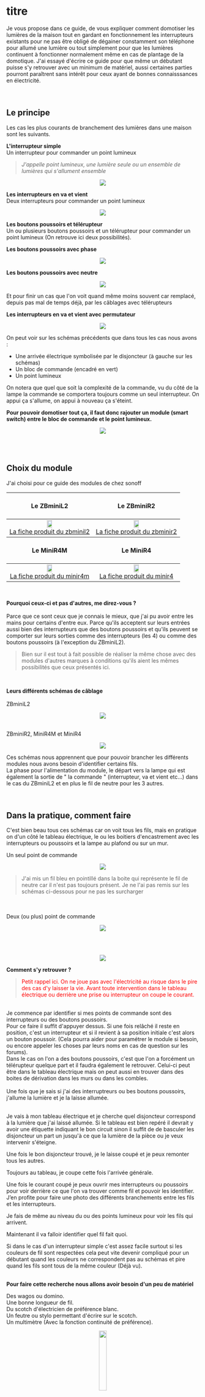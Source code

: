 # titre

Je vous propose dans ce guide, de vous expliquer comment domotiser les lumières de la maison tout en gardant en fonctionnement les interrupteurs existants pour ne pas être obligé de dégainer constamment son téléphone pour allumé une lumière ou tout simplement pour que les lumières continuent à fonctionner normalement même en cas de plantage de la domotique.
J'ai essayé d'écrire ce guide pour que même un débutant puisse s'y retrouver avec un minimum de matériel, aussi certaines parties pourront paraîtrent sans intérêt pour ceux ayant de bonnes connaisssances en électricité. 
<br><br><br>

## Le principe

Les cas les plus courants de branchement des lumières dans une maison sont les suivants.

**L'interrupteur simple**<br>
Un interrupteur pour commander un point lumineux

> *J'appelle point lumineux, une lumière seule ou un ensemble de lumières qui s'allument ensemble*

<p align="center"><img src="img/interrupteur.png"></p>

**Les interrupteurs en va et vient**<br>
Deux interrupteurs pour commander un point lumineux
<p align="center"><img src="img/va_et_vient.png"></p>

**Les boutons poussoirs et télérupteur**<br>
Un ou plusieurs boutons poussoirs et un télérupteur pour commander un point lumineux (On retrouve ici deux possibilités).<br>

**Les boutons poussoirs avec phase**<br>
<p align="center"><img src="img/telerupteur_phase_bp.png"></p>

**Les boutons poussoirs avec neutre**<br>
<p align="center"><img src="img/telerupteur_neutre_bp.png"></p>

Et pour finir un cas que l'on voit quand même moins souvent car remplacé, depuis pas mal de temps déjà, par les câblages avec télérupteurs<br>

**Les interrupteurs en va et vient avec permutateur**<br>
<p align="center"><img src="img/permutateur.png"></p>

On peut voir sur les schémas précédents que dans tous les cas nous avons :
* Une arrivée électrique symbolisée par le disjoncteur (à gauche sur les schémas)
* Un bloc de commande (encadré en vert)
* Un point lumineux

On notera que quel que soit la complexité de la commande, vu du côté de la lampe la commande se comportera toujours comme un seul interrupteur. On appui ça s'allume, on appui à nouveau ça s'éteint.

**Pour pouvoir domotiser tout ça, il faut donc rajouter un module (smart switch) entre le bloc de commande et le point lumineux.**<br>
<p align="center"><img src="img/schema_de_principe.png"></p>
<br><br>

## Choix du module
J'ai choisi pour ce guide des modules de chez sonoff
<table align="center">
<thead>
<tr align="center">
<th>
<br><strong>Le ZBminiL2</strong><br><br>
</th>
<th>
<br><strong>Le ZBminiR2</strong><br><br>
</th>
</tr>
</thead>
<tbody>
<tr align="center">
<td>
<img src="img/zbminil2.jpg" width="25%" height="25%">
<br><a href="https://sonoff.tech/product/diy-smart-switches/zbmini-l2/">La fiche produit du zbminil2</a>
</td>
<td>
<img src="img/zbminir2.jpg" width="25%" height="25%">
<br><a href="https://sonoff.tech/product/diy-smart-switches/zbminir2/">La fiche produit du zbminir2</a>
</td>
</tr>
</tbody>
<thead>
<tr align="center">
<th>
<br><strong>Le MiniR4M</strong><br><br>
</th>
<th>
<br><strong>Le MiniR4</strong><br><br>
</th>
</tr>
</thead>
<tbody>
<tr align="center">
<td>
<img src="img/minir4m.jpg" width="25%" height="25%">
<br><a href="https://sonoff.tech/product/diy-smart-switches/minir4m/">La fiche produit du minir4m</a>
</td>
<td>
<img src="img/minir4.jpg" width="25%" height="25%">
<br><a href="https://sonoff.tech/product/diy-smart-switches/minir4/">La fiche produit du minir4</a>
</td>
</tr>
</tbody>
</table>
<br>

**Pourquoi ceux-ci et pas d'autres, me direz-vous ?**<br><br>
Parce que ce sont ceux que je connais le mieux, que j'ai pu avoir entre les mains pour certains d'entre eux.
Parce qu'ils acceptent sur leurs entrées aussi bien des interrupteurs que des boutons poussoirs et qu'ils peuvent se comporter sur leurs sorties comme des interrupteurs (les 4) ou comme des boutons poussoirs (à l'exception du ZBminiL2).

> Bien sur il est tout à fait possible de réaliser la même chose avec des modules d'autres marques à conditions qu'ils aient les mêmes possibilités que ceux présentés ici.
<br>

**Leurs différents schémas de câblage**<br><br>
ZBminiL2<br>
<p align="center"><img src="img/schema_zbminil2.png"><br><br></p>
ZBminiR2, MiniR4M et MiniR4<br>
<p align="center"><img src="img/schema_minir4.jpg"></p>
Ces schémas nous apprennent que pour pouvoir brancher les différents modules nous avons besoin d'identifier certains fils.<br>
La phase pour l'alimentation du module, le départ vers la lampe qui est également la sortie de " la commande " (interrupteur, va et vient etc...) dans le cas du ZBminiL2 et en plus le fil de neutre pour les 3 autres.
<br><br><br>

## Dans la pratique, comment faire<br>

C'est bien beau tous ces schémas car on voit tous les fils, mais en pratique on d'un côté le tableau électrique, le ou les boitiers d'encastrement avec les interrupteurs ou poussoirs et la lampe au plafond ou sur un mur.

Un seul point de commande<br>
<p align="center"><img src="img/boite_inter.png"></p>

> J'ai mis un fil bleu en pointillé dans la boite qui représente le fil de neutre car il n'est pas toujours présent. Je ne l'ai pas remis sur les schémas ci-dessous pour ne pas les surcharger

<br><br>
Deux (ou plus) point de commande<br>
<p align="center"><img src="img/boite_vv.png"></p>
<br><br>
<p align="center"><img src="img/boite_poussoir.png"></p>


**Comment s'y retrouver ?**
<br>

> <font color="red">Petit rappel ici. On ne joue pas avec l'électricité au risque dans le pire des cas d'y laisser la vie. Avant toute intervention dans le tableau électrique ou derrière une prise ou interrupteur on coupe le courant.</font>

<br>
Je commence par identifier si mes points de commande sont des interrupteurs ou des boutons poussoirs.<br>
Pour ce faire il suffit d'appuyer dessus. Si une fois relâché il reste en position, c'est un interrupteur et si il revient à sa position initiale c'est alors un bouton poussoir. (Cela pourra aider pour paramétrer le module si besoin, ou encore appeler les choses par leurs noms en cas de question sur les forums).<br>
Dans le cas on l'on a des boutons poussoirs, c'est que l'on a forcément un télérupteur quelque part et il faudra également le retrouver. Celui-ci peut être dans le tableau électrique mais on peut aussi en trouver dans des boites de dérivation dans les murs ou dans les combles.<br>
<br>
Une fois que je sais si j'ai des interruptreurs ou bes boutons poussoirs, j'allume la lumière et je la laisse allumée.<br>
<br>

Je vais à mon tableau électrique et je cherche quel disjoncteur correspond à la lumière que j'ai laissé allumée. Si le tableau est bien repéré il devrait y avoir une étiquette indiquant le bon circuit sinon il suffit de de basculer les disjoncteur un part un jusqu'à ce que la lumière de la pièce ou je veux intervenir s'éteigne.<br>

Une fois le bon disjoncteur trouvé, je le laisse coupé et je peux remonter tous les autres.<br>

Toujours au tableau, je coupe cette fois l'arrivée générale.<br>

Une fois le courant coupé je peux ouvrir mes interrupteurs ou poussoirs pour voir derrière ce que l'on va trouver comme fil et pouvoir les identifier. J’en profite pour faire une photo des différents branchements entre les fils et les interrupteurs.<br>

Je fais de même au niveau du ou des points lumineux pour voir les fils qui arrivent.<br>

Maintenant il va falloir identifier quel fil fait quoi.<br>

Si dans le cas d'un interrupteur simple c'est assez facile surtout si les couleurs de fil sont respectées cela peut vite devenir compliqué pour un débutant quand les couleurs ne correspondent pas au schémas et pire quand les fils sont tous de la même couleur (Déjà vu).
<br><br>

**Pour faire cette recherche nous allons avoir besoin d'un peu de matériel**
<br>

Des wagos ou domino.<br>
Une bonne longueur de fil.<br>
Du scotch d'électricien de préférence blanc.<br>
Un feutre ou stylo permettant d'écrire sur le scotch.<br>
Un multimètre (Avec la fonction continuité de préférence).<br>
<p align="center"><img src="img/testeur.jpg" width="20%" height="20%"></p>
<br><br><br>

## C'est parti !!!

**Commençons par le cas le plus simple avec un seul interrupteur**<br>

> <font color="red">Je rappelle que le courant est toujours coupé au tableau.</font>

Je débranche les 2 fils présents sur mon interrupteur.<br>
Je mets mon multimètre en mode continuité et à l'aide de ses câbles, je fais contact entre la borne de sortie phase du disjoncteur du circuit d'éclairage sur lequel je travaille (Celui que j'ai identifié et laissé coupé précedemment) et un des fils coté interrupteur.<br>
Vous allez me dire mais les fils de mon multimètre ne sont pas assez longs pour aller du tableau électrique jusqu'à l'interrupteur. C'est là qu'entre en jeu les wagos et la bonne longueur de fil.<br>
On va faire une rallonge.

